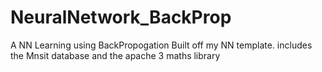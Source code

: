 # NeuralNetwork_BackProp
 A NN Learning using BackPropogation Built off my NN template. includes the Mnsit database and the apache 3 maths library
